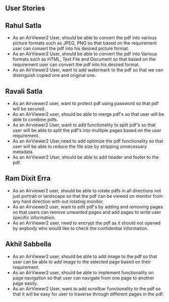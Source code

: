 ## User Stories



## Rahul Satla
- As an AirViewer2 User, should be able to convert the pdf into various picture formats such as JPEG, PNG so that based on the requirement user can convert the pdf into his desired picture format.
- As an AirViewer2 User, should be able to convert the pdf into Various formats such as HTML, Text File and Document so that based on the requirement user can convert the pdf into his desired format.
- As an AirViewer2 User, want to add watermark to the pdf so that we can distinguish copied one and original one.


## Ravali Satla
- As an Airviewer2 user, want to protect pdf using password so that pdf will be secured.
- As an AirViewer2 user, should be able to merge pdf's so that user will be able to combine pdfs.
- As an Airviewer2 User, want to add functionality to split pdf's so that user will be able to split the pdf's into multiple pages based on the user requirement. 
- As an AirViewer2 User,need to add optimize the pdf functionality so that user will be able to reduce the file size by stripping unnecessary metadata.
- As an AirViewer2 User, should be able to add header  and footer to the pdf.


## Ram Dixit Erra
- As an Airviewer2 user, should be able to rotate pdfs in all directions not just portrait or landscape so that the pdf can be viewed on monitor from any hard direction with out rotating monitor.
- As an Airviewer2 user, want to edit pdf's by adding and removing pages so that users can remove unwanted pages and add pages to write user specific information. 
- As an AirViewer2 user, need to encrypt the pdf as it should not opened by anybody who would like to check the confidential information.


## Akhil Sabbella
- As an AirViewer2 user, should be able to add image to the pdf so that user can be able to add image to the selected page based on their requirement.
- As an AirViewer2 user, should be able to implement functionality on page navigation so that user can navigate from one page to another page easily.
- As an AirViewer2 User, want to add scrollbar functionality to the pdf so that it will be easy for user to traverse through different pages in the pdf.
